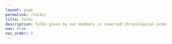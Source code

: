 ```yaml
---
layout: page
permalink: /talks/
title: Talks
description: Talks given by our members in reversed chronological order.
nav: true
nav_order: 3
---
```

